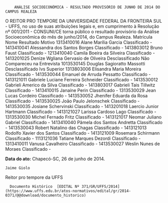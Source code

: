        ANÁLISE SOCIOECONÔMICA - RESULTADO PROVISÓRIO DE JUNHO DE 2014 DO CAMPUS REALEZA  

O REITOR PRO TEMPORE DA UNIVERSIDADE FEDERAL DA FRONTEIRA SUL - UFFS, no uso de suas atribuições legais e, em cumprimento à Resolução nº 001/2011 - CONSUNI/CE torna público o resultado provisório da Análise Socioeconômica do mês de junho/2014, do Campus Realeza. Matrícula Nome Resultado Motivo 1313410016 Alane Marília Garcia Classificado - 1413410041 Alessandra dos Santos Borges Classificado - 1413803012 Bruno Faust Classificado - 1213410040 Camila Boeira da Silveira Classificado - 1413201025 Denize Wgliana Gervasio de Oliveira Desclassificado Não Compareceu na Entrevista 1013530145 Douglas Sagioratto Massotti Desclassificado Ivs Superior 1313803006 Elisandra Maria Moreira Classificado - 1413530044 Emanuel de Arruda Pessatto Classificado - 1413121011 Gabriele Luciane Ferreira Schneider Classificado - 1413530012 Gabrieli Americo da Silva Classificado - 1413803017 Gabrieli Tais Tillwitz Classificado - 1413410015 Janaíne Perin Classificado - 1313530029 Jean Lucas Cordeiro Classificado - 1413530052 Jhenifer Eduarda da Rosa Classificado - 1413530025 João Paulo Jelonschek Classificado - 1413530035 Josiane Schervinski Classificado - 1413201018 Laercio Junior Hartmann Classificado - 1413121027 Larissa Cardoso Lago Classificado - 1313530030 Michel Fernado Fritz Classificado - 1413121017 Neomar Juliano Gabriel Classificado - 1413410040 Pâmela dos Santos Andretta Classificado - 1413530043 Robert Natalino das Chagas Classificado - 1413121013 Rodolfo Xavier dos Santos Classificado - 1413121009 Rosemara Schirmann Classificado - 1113121036 Tatiane Marques Dezordi Classificado - 1313410011 Vanusa Cavalheiro Classificado - 1413530027 Weslin Nunes de Moraes Classificado -

   **Data do ato:** Chapecó-SC, 26 de junho de 2014.   
 

    Jaime Giolo   
 Reitor pro tempore da UFFS 

      Documento Histórico  [EDITAL Nº 371/GR/UFFS/2014](https://www.uffs.edu.br/atos-normativos/edital/gr/2014-0371/@@download/documento_historico)     
      